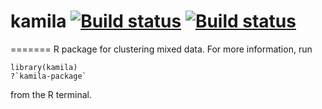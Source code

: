 
# kamila [![Build status](https://ci.appveyor.com/api/projects/status/96ucgsr93ok90aux?svg=true)](https://ci.appveyor.com/project/ahfoss/kamila)  [![Build status](https://ci.appveyor.com/api/projects/status/96ucgsr93ok90aux/branch/master?svg=true)](https://ci.appveyor.com/project/ahfoss/kamila/branch/master)
=======
R package for clustering mixed data. For more information, run

    library(kamila)
    ?`kamila-package`

from the R terminal.


